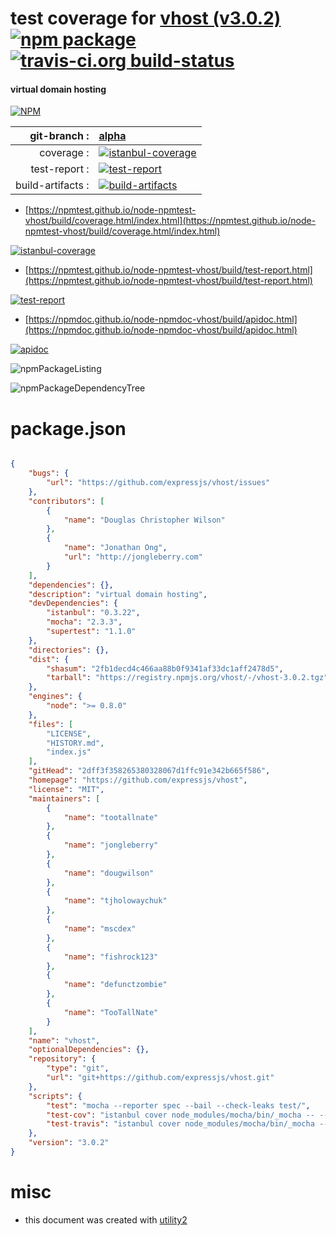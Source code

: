 # test coverage for  [vhost (v3.0.2)](https://github.com/expressjs/vhost)  [![npm package](https://img.shields.io/npm/v/npmtest-vhost.svg?style=flat-square)](https://www.npmjs.org/package/npmtest-vhost) [![travis-ci.org build-status](https://api.travis-ci.org/npmtest/node-npmtest-vhost.svg)](https://travis-ci.org/npmtest/node-npmtest-vhost)
#### virtual domain hosting

[![NPM](https://nodei.co/npm/vhost.png?downloads=true&downloadRank=true&stars=true)](https://www.npmjs.com/package/vhost)

| git-branch : | [alpha](https://github.com/npmtest/node-npmtest-vhost/tree/alpha)|
|--:|:--|
| coverage : | [![istanbul-coverage](https://npmtest.github.io/node-npmtest-vhost/build/coverage.badge.svg)](https://npmtest.github.io/node-npmtest-vhost/build/coverage.html/index.html)|
| test-report : | [![test-report](https://npmtest.github.io/node-npmtest-vhost/build/test-report.badge.svg)](https://npmtest.github.io/node-npmtest-vhost/build/test-report.html)|
| build-artifacts : | [![build-artifacts](https://npmtest.github.io/node-npmtest-vhost/glyphicons_144_folder_open.png)](https://github.com/npmtest/node-npmtest-vhost/tree/gh-pages/build)|

- [https://npmtest.github.io/node-npmtest-vhost/build/coverage.html/index.html](https://npmtest.github.io/node-npmtest-vhost/build/coverage.html/index.html)

[![istanbul-coverage](https://npmtest.github.io/node-npmtest-vhost/build/screenCapture.buildCi.browser.%252Ftmp%252Fbuild%252Fcoverage.lib.html.png)](https://npmtest.github.io/node-npmtest-vhost/build/coverage.html/index.html)

- [https://npmtest.github.io/node-npmtest-vhost/build/test-report.html](https://npmtest.github.io/node-npmtest-vhost/build/test-report.html)

[![test-report](https://npmtest.github.io/node-npmtest-vhost/build/screenCapture.buildCi.browser.%252Ftmp%252Fbuild%252Ftest-report.html.png)](https://npmtest.github.io/node-npmtest-vhost/build/test-report.html)

- [https://npmdoc.github.io/node-npmdoc-vhost/build/apidoc.html](https://npmdoc.github.io/node-npmdoc-vhost/build/apidoc.html)

[![apidoc](https://npmdoc.github.io/node-npmdoc-vhost/build/screenCapture.buildCi.browser.%252Ftmp%252Fbuild%252Fapidoc.html.png)](https://npmdoc.github.io/node-npmdoc-vhost/build/apidoc.html)

![npmPackageListing](https://npmtest.github.io/node-npmtest-vhost/build/screenCapture.npmPackageListing.svg)

![npmPackageDependencyTree](https://npmtest.github.io/node-npmtest-vhost/build/screenCapture.npmPackageDependencyTree.svg)



# package.json

```json

{
    "bugs": {
        "url": "https://github.com/expressjs/vhost/issues"
    },
    "contributors": [
        {
            "name": "Douglas Christopher Wilson"
        },
        {
            "name": "Jonathan Ong",
            "url": "http://jongleberry.com"
        }
    ],
    "dependencies": {},
    "description": "virtual domain hosting",
    "devDependencies": {
        "istanbul": "0.3.22",
        "mocha": "2.3.3",
        "supertest": "1.1.0"
    },
    "directories": {},
    "dist": {
        "shasum": "2fb1decd4c466aa88b0f9341af33dc1aff2478d5",
        "tarball": "https://registry.npmjs.org/vhost/-/vhost-3.0.2.tgz"
    },
    "engines": {
        "node": ">= 0.8.0"
    },
    "files": [
        "LICENSE",
        "HISTORY.md",
        "index.js"
    ],
    "gitHead": "2dff3f358265380328067d1ffc91e342b665f586",
    "homepage": "https://github.com/expressjs/vhost",
    "license": "MIT",
    "maintainers": [
        {
            "name": "tootallnate"
        },
        {
            "name": "jongleberry"
        },
        {
            "name": "dougwilson"
        },
        {
            "name": "tjholowaychuk"
        },
        {
            "name": "mscdex"
        },
        {
            "name": "fishrock123"
        },
        {
            "name": "defunctzombie"
        },
        {
            "name": "TooTallNate"
        }
    ],
    "name": "vhost",
    "optionalDependencies": {},
    "repository": {
        "type": "git",
        "url": "git+https://github.com/expressjs/vhost.git"
    },
    "scripts": {
        "test": "mocha --reporter spec --bail --check-leaks test/",
        "test-cov": "istanbul cover node_modules/mocha/bin/_mocha -- --reporter dot --check-leaks test/",
        "test-travis": "istanbul cover node_modules/mocha/bin/_mocha --report lcovonly -- --reporter spec --check-leaks test/"
    },
    "version": "3.0.2"
}
```



# misc
- this document was created with [utility2](https://github.com/kaizhu256/node-utility2)
